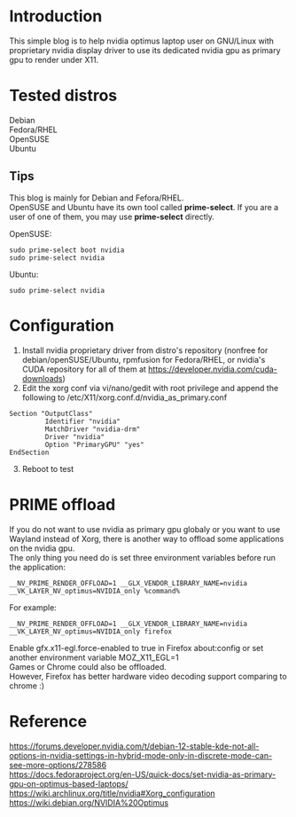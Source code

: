 # Introduction

This simple blog is to help nvidia optimus laptop user on GNU/Linux with proprietary nvidia display driver to use its dedicated nvidia gpu as primary gpu to render under X11.

# Tested distros

Debian  
Fedora/RHEL  
OpenSUSE  
Ubuntu  

## Tips

This blog is mainly for Debian and Fefora/RHEL.  
OpenSUSE and Ubuntu have its own tool called **prime-select**. If you are a user of one of them, you may use **prime-select** directly.

OpenSUSE:
```
sudo prime-select boot nvidia
sudo prime-select nvidia
```
Ubuntu:
```
sudo prime-select nvidia
```

# Configuration

1. Install nvidia proprietary driver from distro's repository (nonfree for debian/openSUSE/Ubuntu, rpmfusion for Fedora/RHEL, or nvidia's CUDA repository for all of them at https://developer.nvidia.com/cuda-downloads)  
2. Edit the xorg conf via vi/nano/gedit with root privilege and append the following to /etc/X11/xorg.conf.d/nvidia_as_primary.conf
```
Section "OutputClass"
         Identifier "nvidia"
         MatchDriver "nvidia-drm"
         Driver "nvidia"
         Option "PrimaryGPU" "yes"
EndSection
```
3. Reboot to test

# PRIME offload

If you do not want to use nvidia as primary gpu globaly or you want to use Wayland instead of Xorg, there is another way to offload some applications on the nvidia gpu.  
The only thing you need do is set three environment variables before run the application:

```
__NV_PRIME_RENDER_OFFLOAD=1 __GLX_VENDOR_LIBRARY_NAME=nvidia __VK_LAYER_NV_optimus=NVIDIA_only %command%
```

For example:

```
__NV_PRIME_RENDER_OFFLOAD=1 __GLX_VENDOR_LIBRARY_NAME=nvidia __VK_LAYER_NV_optimus=NVIDIA_only firefox
```

Enable gfx.x11-egl.force-enabled to true in Firefox about:config or set another environment variable MOZ_X11_EGL=1  
Games or Chrome could also be offloaded.  
However, Firefox has better hardware video decoding support comparing to chrome :)

# Reference

https://forums.developer.nvidia.com/t/debian-12-stable-kde-not-all-options-in-nvidia-settings-in-hybrid-mode-only-in-discrete-mode-can-see-more-options/278586  
https://docs.fedoraproject.org/en-US/quick-docs/set-nvidia-as-primary-gpu-on-optimus-based-laptops/  
https://wiki.archlinux.org/title/nvidia#Xorg_configuration  
https://wiki.debian.org/NVIDIA%20Optimus  

